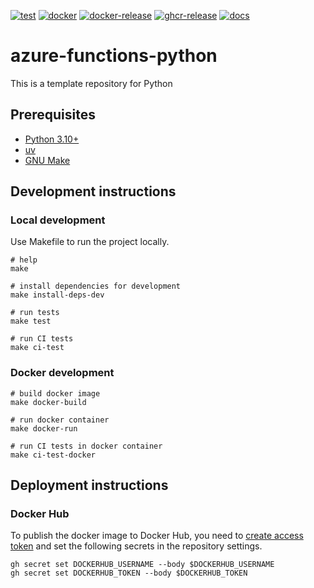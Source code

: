 [![test](https://github.com/ks6088ts-labs/azure-functions-python/actions/workflows/test.yaml/badge.svg?branch=main)](https://github.com/ks6088ts-labs/azure-functions-python/actions/workflows/test.yaml?query=branch%3Amain)
[![docker](https://github.com/ks6088ts-labs/azure-functions-python/actions/workflows/docker.yaml/badge.svg?branch=main)](https://github.com/ks6088ts-labs/azure-functions-python/actions/workflows/docker.yaml?query=branch%3Amain)
[![docker-release](https://github.com/ks6088ts-labs/azure-functions-python/actions/workflows/docker-release.yaml/badge.svg)](https://github.com/ks6088ts-labs/azure-functions-python/actions/workflows/docker-release.yaml)
[![ghcr-release](https://github.com/ks6088ts-labs/azure-functions-python/actions/workflows/ghcr-release.yaml/badge.svg)](https://github.com/ks6088ts-labs/azure-functions-python/actions/workflows/ghcr-release.yaml)
[![docs](https://github.com/ks6088ts-labs/azure-functions-python/actions/workflows/github-pages.yaml/badge.svg)](https://github.com/ks6088ts-labs/azure-functions-python/actions/workflows/github-pages.yaml)

# azure-functions-python

This is a template repository for Python

## Prerequisites

- [Python 3.10+](https://www.python.org/downloads/)
- [uv](https://docs.astral.sh/uv/getting-started/installation/)
- [GNU Make](https://www.gnu.org/software/make/)

## Development instructions

### Local development

Use Makefile to run the project locally.

```shell
# help
make

# install dependencies for development
make install-deps-dev

# run tests
make test

# run CI tests
make ci-test
```

### Docker development

```shell
# build docker image
make docker-build

# run docker container
make docker-run

# run CI tests in docker container
make ci-test-docker
```

## Deployment instructions

### Docker Hub

To publish the docker image to Docker Hub, you need to [create access token](https://app.docker.com/settings/personal-access-tokens/create) and set the following secrets in the repository settings.

```shell
gh secret set DOCKERHUB_USERNAME --body $DOCKERHUB_USERNAME
gh secret set DOCKERHUB_TOKEN --body $DOCKERHUB_TOKEN
```
